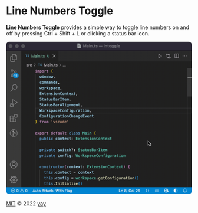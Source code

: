 # Line Numbers Toggle

**Line Numbers Toggle** provides a simple way to toggle line numbers on and off by pressing Ctrl + Shift + L or clicking a status bar icon.

<img src="demo.gif" alt="Preview" />

[MIT](https://github.com/yay/lntoggle/blob/main/LICENSE) &copy; 2022 [yay]

[yay]: https://github.com/yay
[Theme Switch]: https://marketplace.visualstudio.com/items?itemName=Fooxly.themeswitch
